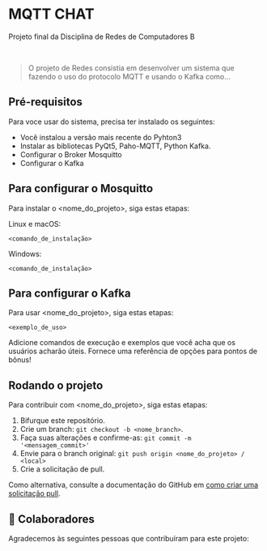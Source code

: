 <h1 >MQTT CHAT</h1>
<p >Projeto final da Disciplina de Redes de Computadores B</p>
<br/>

> O projeto de Redes consistia em desenvolver um sistema que fazendo o uso do protocolo MQTT e usando o Kafka como...

## Pré-requisitos

Para voce usar do sistema, precisa ter instalado os seguintes:
* Você instalou a versão mais recente do Pyhton3
* Instalar as bibliotecas PyQt5, Paho-MQTT, Python Kafka.
* Configurar o Broker Mosquitto
* Configurar o Kafka

## Para configurar o Mosquitto

Para instalar o <nome_do_projeto>, siga estas etapas:

Linux e macOS:
```
<comando_de_instalação>
```

Windows:
```
<comando_de_instalação>
```

## Para configurar o Kafka

Para usar <nome_do_projeto>, siga estas etapas:

```
<exemplo_de_uso>
```

Adicione comandos de execução e exemplos que você acha que os usuários acharão úteis. Fornece uma referência de opções para pontos de bônus!

## Rodando o projeto
Para contribuir com <nome_do_projeto>, siga estas etapas:

1. Bifurque este repositório.
2. Crie um branch: `git checkout -b <nome_branch>`.
3. Faça suas alterações e confirme-as: `git commit -m '<mensagem_commit>'`
4. Envie para o branch original: `git push origin <nome_do_projeto> / <local>`
5. Crie a solicitação de pull.

Como alternativa, consulte a documentação do GitHub em [como criar uma solicitação pull](https://help.github.com/en/github/collaborating-with-issues-and-pull-requests/creating-a-pull-request).

## 🤝 Colaboradores

Agradecemos às seguintes pessoas que contribuíram para este projeto:

